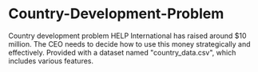 # Country-Development-Problem
Country development problem
HELP International has raised around $10 million. The CEO needs to decide how to use this money strategically and effectively. 
Provided with a dataset named "country_data.csv", which includes various features.
